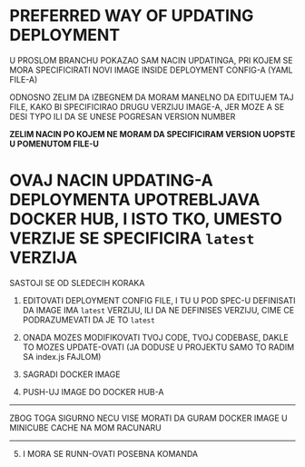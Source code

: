 # PREFERRED WAY OF UPDATING DEPLOYMENT

U PROSLOM BRANCHU POKAZAO SAM NACIN UPDATINGA, PRI KOJEM SE MORA SPECIFICIRATI NOVI IMAGE INSIDE DEPLOYMENT CONFIG-A (YAML FILE-A)

ODNOSNO ZELIM DA IZBEGNEM DA MORAM MANELNO DA EDITUJEM TAJ FILE, KAKO BI SPECIFICIRAO DRUGU VERZIJU IMAGE-A, JER MOZE A SE DESI TYPO ILI DA SE UNESE POGRESAN VERSION NUMBER

**ZELIM NACIN PO KOJEM NE MORAM DA SPECIFICIRAM VERSION UOPSTE U POMENUTOM FILE-U**

# OVAJ NACIN UPDATING-A DEPLOYMENTA UPOTREBLJAVA DOCKER HUB, I ISTO TKO, UMESTO VERZIJE SE SPECIFICIRA `latest` VERZIJA

SASTOJI SE OD SLEDECIH KORAKA

1. EDITOVATI DEPLOYMENT CONFIG FILE, I TU U POD SPEC-U DEFINISATI DA IMAGE IMA `latest` VERZIJU, ILI DA NE DEFINISES VERZIJU, CIME CE PODRAZUMEVATI DA JE TO `latest`

2. ONADA MOZES MODIFIKOVATI TVOJ CODE, TVOJ CODEBASE, DAKLE TO MOZES UPDATE-OVATI (JA DODUSE U PROJEKTU SAMO TO RADIM SA index.js FAJLOM)

3. SAGRADI DOCKER IMAGE

4. PUSH-UJ IMAGE DO DOCKER HUB-A

***

ZBOG TOGA SIGURNO NECU VISE MORATI DA GURAM DOCKER IMAGE U MINICUBE CACHE NA MOM RACUNARU

***

5. I MORA SE RUNN-OVATI POSEBNA KOMANDA 











